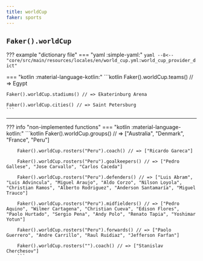 ```yaml
---
title: worldCup
faker: sports
---
```


## `Faker().worldCup`

??? example "dictionary file"
    === "yaml :simple-yaml:"
        ```yaml
        --8<-- "core/src/main/resources/locales/en/world_cup.yml:world_cup_provider_dict"
        ```

=== "kotlin :material-language-kotlin:"
    ```kotlin
    Faker().worldCup.teams() // => Egypt

    Faker().worldCup.stadiums() // => Ekaterinburg Arena

    Faker().worldCup.cities() // => Saint Petersburg
    ```

---

??? info "non-implemented functions"
    === "kotlin :material-language-kotlin:"
        ```kotlin
        Faker().worldCup.groups() // => ["Australia", "Denmark", "France", "Peru"]

        Faker().worldCup.rosters("Peru").coach() // => ["Ricardo Gareca"]

        Faker().worldCup.rosters("Peru").goalkeepers() // => ["Pedro Gallese", "Jose Carvallo", "Carlos Caceda"]

        Faker().worldCup.rosters("Peru").defenders() // => ["Luis Abram", "Luis Advincula", "Miguel Araujo", "Aldo Corzo", "Nilson Loyola", "Christian Ramos", "Alberto Rodriguez", "Anderson Santamaría", "Miguel Trauco"]

        Faker().worldCup.rosters("Peru").midfielders() // => ["Pedro Aquino", "Wilmer Cartagena", "Christian Cueva", "Edison Flores", "Paolo Hurtado", "Sergio Pena", "Andy Polo", "Renato Tapia", "Yoshimar Yotun"]

        Faker().worldCup.rosters("Peru").forwards() // => ["Paolo Guerrero", "Andre Carrillo", "Raul Ruidiaz", "Jefferson Farfan"]

        Faker().worldCup.rosters("").coach() // => ["Stanislav Cherchesov"]
        ```
